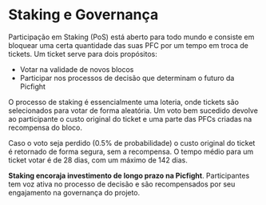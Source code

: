 # Staking e Governança

Participação em Staking (PoS) está aberto para todo mundo e consiste em bloquear uma certa quantidade das suas PFC por um tempo em troca de tickets. Um ticket serve para dois propósitos:

- Votar na validade de novos blocos
- Participar nos processos de decisão que determinam o futuro da Picfight

O processo de staking é essencialmente uma loteria, onde tickets são selecionados para votar de forma aleatória. Um voto bem sucedido devolve ao participante o custo original do ticket e uma parte das PFCs criadas na recompensa do bloco.

Caso o voto seja perdido (0.5% de probabilidade) o custo original do ticket é retornado de forma segura, sem a recompensa. O tempo médio para um ticket votar é de 28 dias, com um máximo de 142 dias.

**Staking encoraja investimento de longo prazo na Picfight**. Participantes tem voz ativa no processo de decisão e são recompensados por seu engajamento na governança do projeto.
